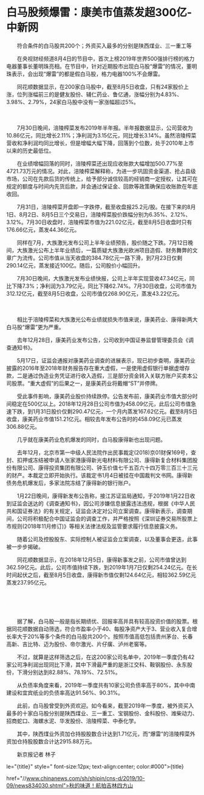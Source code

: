 # 白马股频爆雷：康美市值蒸发超300亿-中新网

　　符合条件的白马股共200个；外资买入最多的分别是陕西煤业、三一重工等

　　在央视财经频道8月4日的节目中，首次上榜2019年世界500强排行榜的格力电器董事长董明珠亮相。在节目中，针对近期股市出现白马股“爆雷”的情况，董明珠表示，会出现“爆雷”的都是假白马股，格力电器100%不会爆雷。

　　同花顺数据显示，在200家白马股中，截至8月5日收盘，只有24家股价上涨，位列涨幅前三的是健友股份、辅仁药业、鲁亿通，涨幅分别为4.83%、3.98%、2.79%，24家白马股中没有一家涨幅超过5%。

　　

　　7月30日晚间，涪陵榨菜发布2019年半年报。半年报数据显示，公司营收为10.86亿元，同比增长2.11%；净利润为3.15亿元，同比增长3.14%。虽然涪陵榨菜营收和净利润均同比增长，但是增幅大幅下降，回落到个位数，处于2010年上市以来的历史最低位。

　　在业绩增幅回落的同时，涪陵榨菜还出现应收账款大幅增加500.77%至4721.73万元的情况。对此，涪陵榨菜解释称，为进一步巩固资金渠道、抢占县级市场，公司在先款后货的传统上，给予部分诚信较高的经销商一定授权，让其可在规定的额度与时间内先货后款，并会通过保证金、回款等政策确保应收账款在年底收回。

　　7月31日，涪陵榨菜开盘即一字跌停，截至收盘报25.2元/股。在接下来的8月1日、8月2日、8月5日三个交易日，涪陵榨菜股价跌幅分别为6.35%、2.12%、3.12%。7月30日收盘时，涪陵榨菜市值为221.02亿元，截至8月5日收盘时只有176.66亿元，蒸发44.36亿元。

　　同样在7月，大族激光发布公司上半年业绩预告，股价随之下跌。7月12日晚间，大族激光公布上半年业绩后，一篇质疑大族激光欧洲项目造假、财务舞弊的文章广为流传。公司市值从当天收盘的384.78亿元一路下滑，到7月23日仅剩290.14亿元，蒸发接近100亿。随后，公司股价小幅回升。

　　7月30日晚间，大族激光发布业绩快报，公司上半年实现营收47.34亿元，同比下降7.3%；净利润为3.79亿元，同比下降62.74%。7月30日收盘，公司市值为312.12亿元，截至8月5日收盘，公司市值仅268.90亿元，蒸发43.22亿元。

　　

　　相比于涪陵榨菜和大族激光公布业绩就损失市值来说，康美药业、康得新两大白马股“爆雷”更为严重。

　　去年12月28日，康美药业发布公告，公司收到中国证券监督管理委员会《调查通知书》。

　　5月17日，证监会通报对康美药业调查的进展表示，现已初步查明，康美药业披露的2016年至2018年财务报告存在重大虚假，一是使用虚假银行单据虚增存款，二是通过伪造业务凭证进行收入造假，三是部分资金转入关联方账户买卖本公司股票。“重大虚假”的后果之一，是康美药业将戴帽“ST”并停牌。

　　受此事件影响，康美药业股价持续跌停。公告发布前，康美药业市值大部分时间稳定在500亿以上。2018年12月28日公司市值为458.09亿元，此后公司市值急速下跌，到1月31日股价仅剩290.47亿元，一个月内蒸发167.62亿元。截至8月5日收盘，康美药业市值151.21亿元。相较去年发布公告时的458.09亿元已蒸发306.88亿元。

　　几乎就在康美药业危机爆发的同时，白马股康得新也出现问题。

　　去年12月，北京市第一中级人民法院作出民事裁定(2018)京01财保169号，查封、扣押或冻结被申请人张家港康得新光电材料有限公司、康得新复合材料集团股份有限公司、康得投资集团有限公司、钟玉价值七千五百六十四万零三百三十三元的财产。本裁定立即开始执行。该裁定书1月4日被挂在中国裁判文书网。康得新债务危机爆发后，多家法院冻结了康得新的银行账户。

　　1月22日晚间，康得新发布公告称，接江苏证监局通知，于2019年1月22日收到证监会送达的《调查通知书》，因公司涉嫌信息披露违法违规，根据《中华人民共和国证券法》的有关规定，证监会决定对公司立案调查。康得新表示，调查期间，公司将积极配合中国证监会的调查工作，并严格按照《深圳证券交易所股票上市规则(2018年11月修订)》等相关法律法规及监管要求履行信息披露义务。

　　随着公司及控股股东、实际控制人被证监会立案调查，以及董事会更迭，此事被一步步揭破。

　　同花顺数据显示，在2018年12月5日，康得新事发之前，公司市值曾达到362.59亿元。此后，公司市值持续下跌，到2019年1月7日仅剩254.24亿元。在长时间起伏之后，截至8月5日收盘，康得新市值仅剩124.64亿元，相较362.59亿元蒸发237.95亿元。

　　

　　

　　据了解，白马股一般是指长期绩优、回报率高并具有较高投资价值的股票。根据同花顺数据自动筛选，符合市盈率小于40、每股净资产大于3、营业收入复合增长率大于20%等多个条件的白马股共200个。按照市值高低包括贵州茅台、长春高新、吉比特、迈为股份、帝尔激光、片仔癀、泸州老窖等。

　　不过，就算是这样筛选之后，在这200家公司名单中，2019年一季度仍有42家公司净利润出现同比下滑，其中下滑最严重的是浙江交科、鞍钢股份、永东股份，下滑分别达到82.88%、78.19%、72.51%。

　　从负债率角度来看，2019年一季度共有10家公司负债率高于80%，其中中南建设和宜宾纸业的负债率高达91.56%、90.31%。

　　此前，白马股曾受到外资欢迎。如今看来，截至2019年一季度，被外资买入最多的十家白马股分别是陕西煤业、三一重工、宝钢股份、金科股份、潍柴动力、招商蛇口、海螺水泥、华发股份、涪陵榨菜、中泰化学。

　　其中，陕西煤业外资加仓持股股数合计达到1.71亿元，而“爆雷”的涪陵榨菜外资加仓持股股数合计达2915.88万元。

　　新京报记者 林子

le="{title}" style=" font-size:12px; text-align:center; color:#000">{title}

href="//www.chinanews.com/sh/shipin/cns-d/2019/10-09/news834030.shtml">秋的味道！航拍吉林四方山
